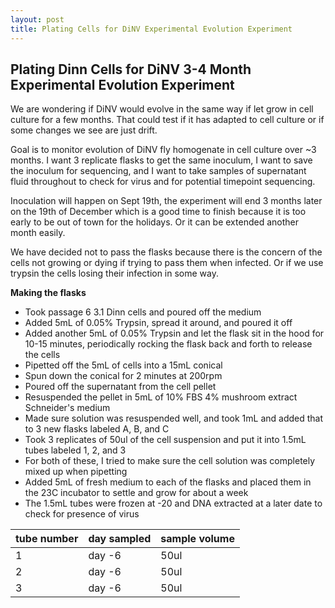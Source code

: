 ```yaml
---
layout: post
title: Plating Cells for DiNV Experimental Evolution Experiment
---
```


## Plating Dinn Cells for DiNV 3-4 Month Experimental Evolution Experiment 

We are wondering if DiNV would evolve in the same way if let grow in cell culture for a few months. That could test if it has adapted to cell culture or if some changes we see are just drift. 

Goal is to monitor evolution of DiNV fly homogenate in cell culture over ~3 months. I want 3 replicate flasks to get the same inoculum, I want to save the inoculum for sequencing, and I want to take samples of supernatant fluid throughout to check for virus and for potential timepoint sequencing. 

Inoculation will happen on Sept 19th, the experiment will end 3 months later on the 19th of December which is a good time to finish because it is too early to be out of town for the holidays. Or it can be extended another month easily. 

We have decided not to pass the flasks because there is the concern of the cells not growing or dying if trying to pass them when infected. Or if we use trypsin the cells losing their infection in some way. 

**Making the flasks**

- Took passage 6 3.1 Dinn cells and poured off the medium 
- Added 5mL of 0.05% Trypsin, spread it around, and poured it off 
- Added another 5mL of 0.05% Trypsin and let the flask sit in the hood for 10-15 minutes, periodically rocking the flask back and forth to release the cells 
- Pipetted off the 5mL of cells into a 15mL conical
- Spun down the conical for 2 minutes at 200rpm 
- Poured off the supernatant from the cell pellet 
- Resuspended the pellet in 5mL of 10% FBS 4% mushroom extract Schneider's medium 
- Made sure solution was resuspended well, and took 1mL and added that to 3 new flasks labeled A, B, and C
- Took 3 replicates of 50ul of the cell suspension and put it into 1.5mL tubes labeled 1, 2, and 3
- For both of these, I tried to make sure the cell solution was completely mixed up when pipetting 
- Added 5mL of fresh medium to each of the flasks and placed them in the 23C incubator to settle and grow for about a week 
- The 1.5mL tubes were frozen at -20 and DNA extracted at a later date to check for presence of virus 

| tube number | day sampled | sample volume |
|-------------|-------------|---------------|
| 1           | day -6      | 50ul          |
| 2           | day -6      | 50ul          |
| 3           | day -6      | 50ul          |
